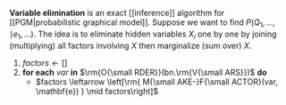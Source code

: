 **Variable elimination** is an exact [[inference]] algorithm for [[PGM|probabilistic graphical model]]. Suppose we want to find $P(Q_1, \dots, \mid e_1, \dots )$. The idea is to eliminate hidden variables $X_i$ one by one by joining (multiplying) all factors involving $X$ then marginalize (sum over) $X$.

1. $factors \leftarrow []$
2. **for each** $var$ **in** $\rm{O{\small RDER}}(bn.\rm{V{\small ARS}})$ **do**
    - $factors \leftarrow \left[\rm{ M{\small AKE-}F{\small ACTOR}(var, \mathbf{e}) } \mid factors\right]$